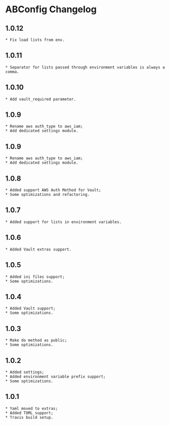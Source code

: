 ABConfig Changelog
==================

1.0.12
-----

    * Fix load lists from env.


1.0.11
-----

    * Separator for lists passed through environment variables is always a comma.


1.0.10
-----

    * Add vault_required parameter.


1.0.9
-----

    * Rename aws auth_type to aws_iam;
    * Add dedicated settings module.


1.0.9
-----

    * Rename aws auth_type to aws_iam;
    * Add dedicated settings module.


1.0.8
-----

    * Added support AWS Auth Method for Vault;
    * Some optimizations and refactoring.


1.0.7
-----

    * Added support for lists in environment variables.


1.0.6
-----

    * Added Vault extras support.


1.0.5
-----

    * Added ini files support;
    * Some optimizations.


1.0.4
-----

    * Added Vault support;
    * Some optimizations.


1.0.3
-----

    * Make do method as public;
    * Some optimizations.


1.0.2
-----

    * Added settings;
    * Added environment variable prefix support;
    * Some optimizations.


1.0.1
-----

    * Yaml moved to extras;
    * Added TOML support;
    * Travis build setup.